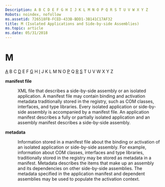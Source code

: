 ```yaml
---
Description: A B C D E F G H I J K L M N O P Q R S T U V W X Y Z
Robots: noindex, nofollow
ms.assetid: 726518FB-FCED-433B-BDD1-3B141C17AF32
title: M (Isolated Applications and Side-by-side Assemblies)
ms.topic: article
ms.date: 05/31/2018
---
```


# M

[A](a-sbscs-gly.md) B C [D](d-sbscs-gly.md) E F [G](g-sbscs-gly.md) H [I](i-sbscs-gly.md) J K L M N O [P](p-sbscs-gly.md) Q [R](r-sbscs-gly.md) [S](s-sbscs-gly.md) T U V W X Y Z

<dl> <dt>

<span id="_win32_manifest_file_gly"></span><span id="_WIN32_MANIFEST_FILE_GLY"></span>**manifest file**
</dt> <dd>

XML file that describes a side-by-side assembly or an isolated application. A manifest file may contain binding and activation metadata traditionally stored in the registry, such as COM classes, interfaces, and type libraries. Every isolated application or side-by-side assembly is accompanied by a manifest file. An application manifest describes a fully or partially isolated application and an assembly manifest describes a side-by-side assembly.

</dd> <dt>

<span id="_win32_metadata_gly"></span><span id="_WIN32_METADATA_GLY"></span>**metadata**
</dt> <dd>

Information stored in a manifest file about the binding or activation of an isolated application or side-by-side assembly. For example, information about COM classes, interfaces and type libraries, traditionally stored in the registry may be stored as metadata in a manifest. Metadata describes the items that make up an assembly and its dependencies on other side-by-side assemblies. The metadata specified in the application manifest and dependent assemblies may be used to populate the activation context.

</dd> </dl>

 

 



